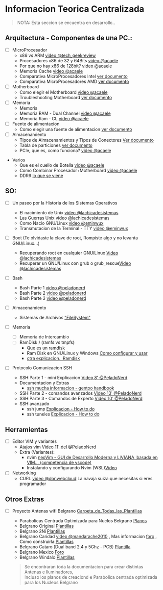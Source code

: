 # Informacion Teorica Centralizada 
> NOTA: Esta seccion se encuentra en desarrollo..


## Arquitectura  - Componentes de una PC.:
- [ ] MicroProcesador
    - x86 vs ARM [video @tech_geekreview](https://www.youtube.com/watch?v=4izGC6YbMtU)
    - Procesadores x86 de 32 y 64Bits [video @acaele](https://www.youtube.com/watch?v=msOMy8JksZg)
    - Por que no hay x86 de 128bit? [video @acaele](https://www.youtube.com/watch?v=LF_5_lB4mW8)
    - Memoria Cache [video @acaele](https://www.youtube.com/watch?v=0meqGr8EkvE)
    - Comparativa MicroProcesadores Intel [ver documento](../Teoria/Comparativa_Intel.png)
    - Comparativa MicroProcesadores AMD [ver documento](../Teoria/Comparativa_AMD.png)
- [ ] Motherboard
    - Como elegir el Motherboard [video @acaele](https://www.youtube.com/watch?v=R-3rf2ay5Vs)
    - Troubleshooting Motherboard [ver documento](https://hardzone.es/tutoriales/reparacion/comprobar-placa-base-problemas/)
- [ ] Memoria
    - Memoria
    - Memoria RAM - Dual Channel [video @acaele](https://www.youtube.com/watch?v=DcVDSkf0MsA)
    - Memoria Ram - CL [video @acaele](https://www.youtube.com/watch?v=3bAtzt-D33c)
- [ ] Fuente  de alimentacion
    - Como elegir una fuente de alimentacion [ver documento](https://www.intel.la/content/www/xl/es/gaming/resources/power-supply.html)
- [ ] Almacenamiento
    - Tipos de Almacenamientos y Tipos de Conectores [Ver documento](../Almacenamiento/Tipos_Almacenamiento.md)
    - Tabla de particiones [ver documento](../.img/Particionamiento/Tabla_Particiones_GPT.png)
    - PCIe, que es, como funciona? [video @acaele](https://www.youtube.com/watch?v=Fj7F7Qs9-us)

- Varios
    - Que es el cuello de Botella [video @acaele](https://www.youtube.com/watch?v=sEfDrCzwyfI)
    - Como Combinar Procesador+Motherboard [video @acaele](https://www.youtube.com/watch?v=UIGX8D92B6A)
    - DDR6 [lo que se viene](https://hardzone.es/noticias/componentes/especificaciones-memoria-ram-ddr6/)


## SO:
- [ ] Un paseo por la Historia de los Sistemas Operativos
    - El nacimiento de Unix [video @lachicadesistemas](https://www.youtube.com/watch?v=R4znx49SLxA) 
    - Las Guerras Unix [video @lachicadesistemas](https://www.youtube.com/watch?v=OdiKXo7EQ20)
    - Como Nacio GNU/Linux [video @eminwux](https://www.youtube.com/watch?v=Rch039H0SL4)
    - Transmutacion de la Terminal - TTY [video @eminwux](https://www.youtube.com/watch?v=xD8p3PNhChE) 

- [ ] Boot (Te olvidaste la clave de root, Rompiste algo y no levanta GNU/Linux...)
   - Recuperando root en cualquier GNU/Linux [Video @lachicadesistemas](https://www.youtube.com/watch?v=CEWeNrnDvBE)
   - Recuperar un GNU/Linux con grub o grub_rescue[Video @lachicadesistemas](https://www.youtube.com/watch?v=kmxzUmkjOlo)
   
- [ ] Bash
    - Bash Parte 1 [video @peladonerd](https://www.youtube.com/watch?v=4_ub6614dwY&t=5s)
    - Bash Parte 2 [video @peladonerd](https://www.youtube.com/watch?v=0D6MOPyPq-c&t=18s)
    - Bash Parte 3 [video @peladonerd](https://www.youtube.com/watch?v=BTm__-_YrSw&t=2s)
    
- [ ] Almacenamiento
    - Sistemas de Archivos ["FileSystem"](../Teoria/FileSistem.md)

- [ ] Memoria 
    - [ ] Memoria de Intercambio
    - [ ] RamDisk / (ramfs vs tmpfs)
        - Que es un [ramdisk](https://www.kingston.com/latam/blog/pc-performance/what-is-ram-disk)
        - Ram Disk en GNU/Linux y Windows [Como configurar y usar](https://logico.ar/blog/2023/02/17/configurar-ram-disks-en-linux-y-windows)  
        - [otra explicacion.. Ramdisk](https://www.linuxadictos.com/crea-un-ramdisk-en-tu-distribucion-linux.html)

- [ ] Protocolo Comunicacion SSH
    - SSH Parte 1 - mini Explicacion [Video 8' @PeladoNerd](https://www.youtube.com/watch?v=RMS5zBYQIqA)
    - Documentacion y Extras
        - [ssh mucha informacion -  gentoo handbook](https://wiki.gentoo.org/wiki/SSH)
    - SSH Parte 2 - comandos avanzados [Video 13' @PeladoNerd](https://www.youtube.com/watch?v=IDDmqlN-hF0&t=262s)
    - SSH Parte 3 - Comandos de Experto [Video 10' @PeladoNerd](https://www.youtube.com/watch?v=ZHSGGG_WwUs)
    - SSH avanzado
        - ssh jump [Explicacion - How to do](https://wiki.gentoo.org/wiki/SSH_jump_host)
        - ssh tuneles [Explicacion - How to do](https://wiki.gentoo.org/wiki/SSH_tunneling)

## Herramientas
- [ ] Editor VIM y variantes
    - Atajos vim [Video 11' del @PeladoNerd](https://www.youtube.com/watch?v=TmNa4y-K5Z8)   
    - Extra (Variantes):
        - nvim [neoVim - GUI de Desarrollo Moderna y LIVIANA, basada en VIM... (competencia de vscode)](https://neovim.io/)
        - Instalando y configurando Nvim (WSL)[Video](https://www.youtube.com/watch?v=xBU2nuMCMRQ)
- [ ] Networking
    - CURL [video @donwebcloud](https://www.youtube.com/watch?v=n3NtrQYrjDw)  La navaja suiza que necesitas si eres programador

## Otros Extras
- [ ] Proyecto Antenas wifi Belgrano [Carpeta_de_Todas_las_Plantillas](../Extras/Fabricacion_Antenas_Wifi/Proyecto_Antenas_Belgrano/)
    - Parabolicas Centrada Optimizada para Nuclos Belgrano [Planos](../Extras/Fabricacion_Antenas_Wifi/Proyecto_Antenas_Belgrano/Parabolica_Centrada_para_Iluminador_Belgrano/)
    - Belgrano Original [Plantillas](../Extras/Fabricacion_Antenas_Wifi/Proyecto_Antenas_Belgrano/Belgrano/05-05-2010-Belgrano%20Mandarache%20x%20chalenger.pdf)
    - Belgrano 2Ni [Plantillas](../Extras/Fabricacion_Antenas_Wifi/Proyecto_Antenas_Belgrano/Belgrano_2Ni/Belgrano-2ni_20110907.pdf)
    - Belgrano Caridad [video @mandarache2010](https://www.youtube.com/watch?v=9nzxYgaYgHk) , Mas informacion [foro](https://foro.seguridadwireless.net/antenas/belgrano-caridad/) , Como construirla [Plantillas](../Extras/Fabricacion_Antenas_Wifi/Proyecto_Antenas_Belgrano/Belgrano_Caridad/)
    - Belgrano Cataro (Dual band 2.4 y 5Ghz - PCB) [Plantilla](../Extras/Fabricacion_Antenas_Wifi/Proyecto_Antenas_Belgrano/Belgrano_Cataro/)
    - Belgrano Mexico [Foro](https://foro.seguridadwireless.net/antenas/belgrano-mexico-otro-exito-del-proyecto-belgrano/)
    - Belgrano Windalo [Plantillas](../Extras/Fabricacion_Antenas_Wifi/Proyecto_Antenas_Belgrano/Belgrano_Windalo/)

    > Se encontraran toda la documentacion para crear distintas Antenas e Iluminadores, </br>
    > Incluso los planos de creaciond e Parabolica centrada optimizada para los Nucleos Belgrano